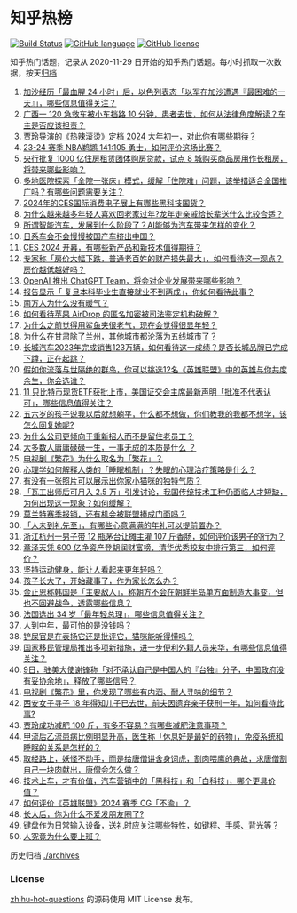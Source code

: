 # 知乎热榜
[![Build Status](https://github.com/ToWeLong/zhihu-hot-questions/workflows/CI/badge.svg)](https://github.com/ToWeLong/zhihu-hot-questions/actions)
[![GitHub language](https://img.shields.io/badge/language-golang-orange.svg)](https://golang.org/)
[![GitHub license](https://img.shields.io/github/license/ToWeLong/zhihu-hot-questions)](https://github.com/ToWeLong/zhihu-hot-questions/blob/main/LICENSE)

知乎热门话题，记录从 2020-11-29 日开始的知乎热门话题。每小时抓取一次数据，按天[归档](./archives)

<!-- BEGIN -->

1. [加沙经历「最血腥 24 小时」后，以色列表态「以军在加沙遭遇『最困难的一天』」，哪些信息值得关注？](https://www.zhihu.com/question/638849362)
1. [广西一 120 急救车被小车挡路 10 分钟，患者去世，如何从法律角度解读？车主是否应该担责？](https://www.zhihu.com/question/639003746)
1. [贾玲导演的《热辣滚烫》定档 2024 大年初一，对此你有哪些期待？](https://www.zhihu.com/question/639013693)
1. [23-24 赛季 NBA鹈鹕 141:105 勇士，如何评价这场比赛？](https://www.zhihu.com/question/639006496)
1. [央行批复 1000 亿住房租赁团体购房贷款，试点 8 城购买商品房用作长租房，将带来哪些影响？](https://www.zhihu.com/question/639018099)
1. [多地医院探索「全院一张床」模式，缓解「住院难」问题，该举措适合全国推广吗？有哪些问题需要关注？](https://www.zhihu.com/question/638890056)
1. [2024年的CES国际消费电子展上有哪些黑科技国货？](https://www.zhihu.com/question/639013145)
1. [为什么越来越多年轻人喜欢回老家过年?龙年走亲戚给长辈送什么比较合适？](https://www.zhihu.com/question/638948011)
1. [所谓智能汽车，发展到什么阶段了？AI能够为汽车带来怎样的变化？](https://www.zhihu.com/question/639020659)
1. [日系车会不会慢慢被国产车挤出中国？](https://www.zhihu.com/question/633140043)
1. [CES 2024 开幕，有哪些新产品和新技术值得期待？](https://www.zhihu.com/question/638574883)
1. [专家称「房价大幅下跌，普通老百姓的财产损失最大」，如何看待这一观点？房价越低越好吗？](https://www.zhihu.com/question/638913323)
1. [OpenAI 推出 ChatGPT Team，将会对企业发展带来哪些影响？](https://www.zhihu.com/question/639001273)
1. [报告显示「 复旦本科毕业生直接就业不到两成」，你如何看待此事？](https://www.zhihu.com/question/638920884)
1. [南方人为什么没有暖气？](https://www.zhihu.com/question/635354457)
1. [如何看待苹果 AirDrop 的匿名加密被司法鉴定机构破解？](https://www.zhihu.com/question/638768724)
1. [为什么之前觉得用鲨鱼夹很老气，现在会觉得很显年轻？](https://www.zhihu.com/question/630322517)
1. [为什么在甘肃除了兰州，其他城市都沦落为五线城市了？](https://www.zhihu.com/question/623260012)
1. [长城汽车2023年完成销售123万辆，如何看待这一成绩？是否长城品牌已完成下蹲，正在起跳？](https://www.zhihu.com/question/638424374)
1. [假如你流落与世隔绝的群岛，你可以挑选12名《英雄联盟》中的英雄与你共度余生，你会选谁？](https://www.zhihu.com/question/638822667)
1. [11 只比特币现货ETF获批上市，美国证交会主席最新声明「批准不代表认可」，哪些信息值得关注？](https://www.zhihu.com/question/639004338)
1. [五六岁的孩子说我以后就想躺平，什么都不想做，你们教我的我都不想学，该怎么回复她呢?](https://www.zhihu.com/question/637576091)
1. [为什么公司更倾向于重新招人而不是留住老员工？](https://www.zhihu.com/question/635550954)
1. [大多数人庸庸碌碌一生，一事无成的本质是什么 ？](https://www.zhihu.com/question/625753739)
1. [电视剧《繁花》为什么取名为「繁花」？](https://www.zhihu.com/question/637593430)
1. [心理学如何解释人类的「睡眠机制」？失眠的心理治疗策略是什么？](https://www.zhihu.com/question/633249747)
1. [有没有一张照片可以展示出你家小猫咪的独特气质？](https://www.zhihu.com/question/613443729)
1. [「瓦工出师后可月入 2.5 万」引发讨论，我国传统技术工种仍面临人才短缺，为何出现这一现象？如何缓解？](https://www.zhihu.com/question/638871055)
1. [莫兰特赛季报销，还有机会被联盟捧成门面吗？](https://www.zhihu.com/question/638724006)
1. [「人未到礼先至」，有哪些心意满满的年礼可以提前置办？](https://www.zhihu.com/question/637095707)
1. [浙江杭州一男子带 12 瓶茅台让摊主灌 107 斤香肠，如何评价该男子的行为？](https://www.zhihu.com/question/638855111)
1. [章泽天凭 600 亿净资产登胡润财富榜，清华优秀校友中排行第三，如何评价？](https://www.zhihu.com/question/638704607)
1. [坚持运动健身，能让人看起来更年轻吗？](https://www.zhihu.com/question/636731553)
1. [孩子长大了，开始藏事了，作为家长怎么办？](https://www.zhihu.com/question/637511284)
1. [金正恩称韩国是「主要敌人」，称朝方不会在朝鲜半岛单方面制造大事变，但也不回避战争，透露哪些信息？](https://www.zhihu.com/question/638905958)
1. [法国选出 34 岁「最年轻总理」，哪些信息值得关注？](https://www.zhihu.com/question/638852840)
1. [人到中年，最可怕的是没钱吗？](https://www.zhihu.com/question/633314376)
1. [铲屎官是在表扬它还是批评它，猫咪能听得懂吗？](https://www.zhihu.com/question/638705355)
1. [国家移民管理局推出多项新措施，进一步便利外籍人员来华，有哪些信息值得关注？](https://www.zhihu.com/question/639014885)
1. [9日，驻美大使谢锋称「对不承认自己是中国人的『台独』分子，中国政府没有妥协余地」，释放了哪些信号？](https://www.zhihu.com/question/638853282)
1. [电视剧《繁花》里，你发现了哪些有内涵、耐人寻味的细节？](https://www.zhihu.com/question/638545123)
1. [西安女子寻子 18 年得知儿子已去世，前夫因遗弃亲子获刑一年，如何看待此事?](https://www.zhihu.com/question/638851251)
1. [贾玲成功减肥 100 斤，有多不容易？有哪些减肥注意事项？](https://www.zhihu.com/question/639018155)
1. [甲流后乙流患病比例明显升高，医生称「休息好是最好的药物」，免疫系统和睡眠的关系是怎样的？](https://www.zhihu.com/question/638604546)
1. [取经路上，妖怪不动手，而是给唐僧讲舍身饲虎，割肉喂鹰的典故，求唐僧割自己一块肉献出，唐僧会怎么做？](https://www.zhihu.com/question/636845373)
1. [技术上车，才有价值，汽车营销中的「黑科技」和「白科技」，哪个更具价值？](https://www.zhihu.com/question/638853467)
1. [如何评价《英雄联盟》2024 赛季 CG「不渝」？](https://www.zhihu.com/question/638976113)
1. [长大后，你为什么不爱发朋友圈了?](https://www.zhihu.com/question/638663716)
1. [键盘作为日常输入设备，送礼时应关注哪些特性，如键程、手感、背光等？](https://www.zhihu.com/question/636897334)
1. [人究竟为什么要上班？](https://www.zhihu.com/question/638854408)

<!-- END -->

历史归档 [./archives](./archives)


### License
[zhihu-hot-questions](https://github.com/towelong/zhihu-hot-questions) 的源码使用 MIT License 发布。